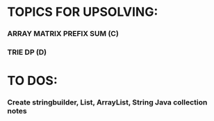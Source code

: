 # TOPICS FOR UPSOLVING:

### ARRAY MATRIX PREFIX SUM (C)
### TRIE DP (D)


# TO DOS:
### Create stringbuilder, List, ArrayList, String Java collection notes 
